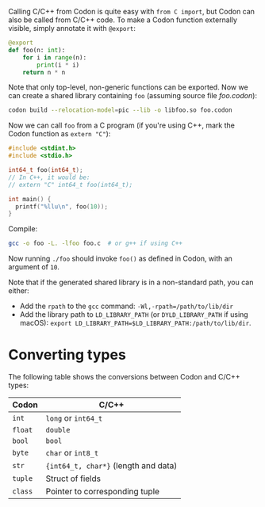 Calling C/C++ from Codon is quite easy with `from C import`, but Codon
can also be called from C/C++ code. To make a Codon function externally
visible, simply annotate it with `@export`:

``` python
@export
def foo(n: int):
    for i in range(n):
        print(i * i)
    return n * n
```

Note that only top-level, non-generic functions can be exported. Now we
can create a shared library containing `foo` (assuming source file
*foo.codon*):

``` bash
codon build --relocation-model=pic --lib -o libfoo.so foo.codon
```

Now we can call `foo` from a C program (if you're using C++, mark the
Codon function as `extern "C"`):

``` c
#include <stdint.h>
#include <stdio.h>

int64_t foo(int64_t);
// In C++, it would be:
// extern "C" int64_t foo(int64_t);

int main() {
  printf("%llu\n", foo(10));
}
```

Compile:

``` bash
gcc -o foo -L. -lfoo foo.c  # or g++ if using C++
```

Now running `./foo` should invoke `foo()` as defined in Codon, with an
argument of `10`.

Note that if the generated shared library is in a non-standard path, you
can either:

- Add the `rpath` to the `gcc` command: `-Wl,-rpath=/path/to/lib/dir`
- Add the library path to `LD_LIBRARY_PATH` (or `DYLD_LIBRARY_PATH` if
  using macOS): `export LD_LIBRARY_PATH=$LD_LIBRARY_PATH:/path/to/lib/dir`.

# Converting types

The following table shows the conversions between Codon and C/C++ types:

  | Codon     | C/C++                                |
  |-----------|--------------------------------------|
  | `int`     | `long` or `int64_t`                  |
  | `float`   | `double`                             |
  | `bool`    | `bool`                               |
  | `byte`    | `char` or `int8_t`                   |
  | `str`     | `{int64_t, char*}` (length and data) |
  | `tuple`   | Struct of fields                     |
  | `class`   | Pointer to corresponding tuple       |

